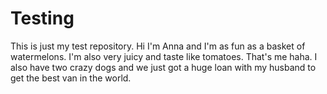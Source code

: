 # Testing
This is just my test repository.
Hi I'm Anna and I'm as fun as a basket of watermelons.
I'm also very juicy and taste like tomatoes. That's me haha. I also have two crazy dogs and we just got a huge loan with my husband to get the best van in the world.
